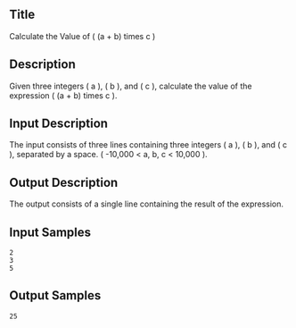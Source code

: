 ## Title
Calculate the Value of ( (a + b) times c )

## Description
Given three integers ( a ), ( b ), and ( c ), calculate the value of the expression ( (a + b) times c ).

## Input Description
The input consists of three lines containing three integers ( a ), ( b ), and ( c ), separated by a space. ( -10,000 < a, b, c < 10,000 ).

## Output Description
The output consists of a single line containing the result of the expression.

## Input Samples
```
2
3
5
```

## Output Samples
```
25
```
